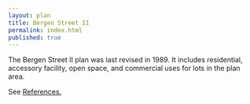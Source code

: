 ```yaml
---
layout: plan
title: Bergen Street II
permalink: index.html
published: true
---
```


The Bergen Street II plan was last revised in 1989. It includes residential, accessory facility, open space, and commercial uses for lots in the plan area.

See [References.](http://www.urbanreviewer.org/#page=references.html)